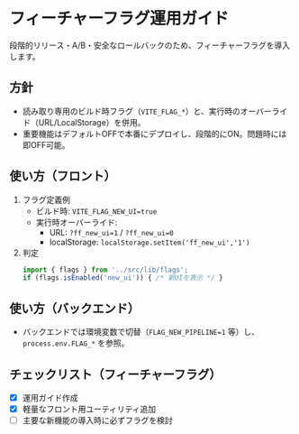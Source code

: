# フィーチャーフラグ運用ガイド

段階的リリース・A/B・安全なロールバックのため、フィーチャーフラグを導入します。

## 方針
- 読み取り専用のビルド時フラグ（`VITE_FLAG_*`）と、実行時のオーバーライド（URL/LocalStorage）を併用。
- 重要機能はデフォルトOFFで本番にデプロイし、段階的にON。問題時には即OFF可能。

## 使い方（フロント）
1. フラグ定義例
   - ビルド時: `VITE_FLAG_NEW_UI=true`
   - 実行時オーバーライド:
     - URL: `?ff_new_ui=1` / `?ff_new_ui=0`
     - localStorage: `localStorage.setItem('ff_new_ui','1')`
2. 判定
   ```ts
   import { flags } from '../src/lib/flags';
   if (flags.isEnabled('new_ui')) { /* 新UIを表示 */ }
   ```

## 使い方（バックエンド）
- バックエンドでは環境変数で切替（`FLAG_NEW_PIPELINE=1` 等）し、`process.env.FLAG_*` を参照。

## チェックリスト（フィーチャーフラグ）
- [x] 運用ガイド作成
- [x] 軽量なフロント用ユーティリティ追加
- [ ] 主要な新機能の導入時に必ずフラグを検討
